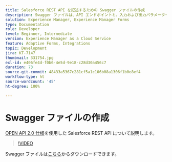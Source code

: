 ```yaml
---
title: Salesforce REST API を記述するための Swagger ファイルの作成
description: Swagger ファイルは、API エンドポイントと、入力および出力パラメーターを定義します。
solution: Experience Manager, Experience Manager Forms
type: Documentation
role: Developer
level: Beginner, Intermediate
version: Experience Manager as a Cloud Service
feature: Adaptive Forms, Integrations
topic: Development
jira: KT-7147
thumbnail: 331754.jpg
exl-id: e406fe4d-f0b6-4e5d-9e18-c28d30a456c7
duration: 73
source-git-commit: 48433a5367c281cf5a1c106b08a1306f1b0e8ef4
workflow-type: ht
source-wordcount: '45'
ht-degree: 100%

---
```


# Swagger ファイルの作成

[OPEN API 2.0 仕様](https://swagger.io/docs/specification/2-0/basic-structure/)を使用した Salesforce REST API について説明します。

>[!VIDEO](https://video.tv.adobe.com/v/3411570?quality=12&learn=on&captions=jpn)

Swagger ファイルは[こちら](assets/sfdc-rest-swagger.zip)からダウンロードできます。 
